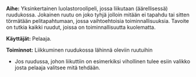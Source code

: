 **Aihe:** Yksinkertainen luolastoroolipeli, jossa liikutaan (äärellisessä) ruudukossa. Jokainen ruutu on joko tyhjä jolloin mitään ei tapahdu tai sitten törmätään pelitapahtumaan, jossa vaihtoehtoisia toiminnallisuuksia. Tavoite on tutkia kaikki ruudut, joissa on toiminnallisuutta kuolematta. 

**Käyttäjät:** Pelaaja.

**Toiminnot:** Liikkuminen ruudukossa lähinnä oleviin ruutuihin 
* Jos ruudussa, johon liikuttiin on esimerkiksi vihollinen tulee esiin valikko josta pelaaja valitsee mitä tehdään.

